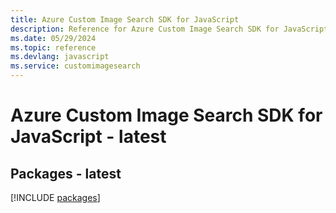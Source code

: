 ```yaml
---
title: Azure Custom Image Search SDK for JavaScript
description: Reference for Azure Custom Image Search SDK for JavaScript
ms.date: 05/29/2024
ms.topic: reference
ms.devlang: javascript
ms.service: customimagesearch
---
```

# Azure Custom Image Search SDK for JavaScript - latest
## Packages - latest
[!INCLUDE [packages](custom-image-search-index.md)]